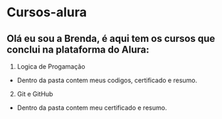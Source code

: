 # Cursos-alura

## Olá eu sou a Brenda, é aqui tem os cursos que conclui na plataforma do Alura:
 
 1. Logica de Progamação
   - Dentro da pasta contem meus codigos, certificado e resumo.
   
 2. Git e GitHub
   - Dentro da pasta contem meu certificado e resumo.
